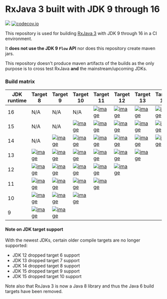 # RxJava 3 built with JDK 9 through 16

<a href='https://travis-ci.org/akarnokd/RxJava3_BuildMatrix/builds'><img src='https://travis-ci.org/akarnokd/RxJava3_BuildMatrix.svg?branch=master'></a>
[![codecov.io](http://codecov.io/github/akarnokd/RxJava3_BuildMatrix/coverage.svg?branch=master)](https://codecov.io/gh/akarnokd/RxJava3_BuildMatrix/branch/master)

This repository is used for building [RxJava 3](https://github.com/ReactiveX/RxJava) with JDK 9 through 16 in a CI environment. 

It **does not use the JDK 9 `Flow` API** nor does this repository create maven jars.

This repository doesn't produce maven artifacts of the builds as the only purpose is to cross test RxJava **and** the mainstream/upcoming JDKs.

### Build matrix

JDK runtime | Target 8 | Target 9 | Target 10 | Target 11 | Target 12 | Target 13 | Target 14 | Target 15 |
-|----|---|------|------|------|----------|----------|---|
16 |  N/A |  N/A |  N/A | [![image](https://travis-matrix-badges.herokuapp.com/repos/akarnokd/RxJava3_BuildMatrix/branches/master/1)](https://travis-ci.org/akarnokd/RxJava3_BuildMatrix.svg?branch=master) | [![image](https://travis-matrix-badges.herokuapp.com/repos/akarnokd/RxJava3_BuildMatrix/branches/master/2)](https://travis-ci.org/akarnokd/RxJava3_BuildMatrix.svg?branch=master) | [![image](https://travis-matrix-badges.herokuapp.com/repos/akarnokd/RxJava3_BuildMatrix/branches/master/3)](https://travis-ci.org/akarnokd/RxJava3_BuildMatrix.svg?branch=master) | [![image](https://travis-matrix-badges.herokuapp.com/repos/akarnokd/RxJava3_BuildMatrix/branches/master/4)](https://travis-ci.org/akarnokd/RxJava3_BuildMatrix.svg?branch=master) | [![image](https://travis-matrix-badges.herokuapp.com/repos/akarnokd/RxJava3_BuildMatrix/branches/master/5)](https://travis-ci.org/akarnokd/RxJava3_BuildMatrix.svg?branch=master) | [![image](https://travis-matrix-badges.herokuapp.com/repos/akarnokd/RxJava3_BuildMatrix/branches/master/6)](https://travis-ci.org/akarnokd/RxJava3_BuildMatrix.svg?branch=master) | 
15 |  N/A |  N/A | [![image](https://travis-matrix-badges.herokuapp.com/repos/akarnokd/RxJava3_BuildMatrix/branches/master/7)](https://travis-ci.org/akarnokd/RxJava3_BuildMatrix.svg?branch=master) | [![image](https://travis-matrix-badges.herokuapp.com/repos/akarnokd/RxJava3_BuildMatrix/branches/master/8)](https://travis-ci.org/akarnokd/RxJava3_BuildMatrix.svg?branch=master) | [![image](https://travis-matrix-badges.herokuapp.com/repos/akarnokd/RxJava3_BuildMatrix/branches/master/9)](https://travis-ci.org/akarnokd/RxJava3_BuildMatrix.svg?branch=master) | [![image](https://travis-matrix-badges.herokuapp.com/repos/akarnokd/RxJava3_BuildMatrix/branches/master/10)](https://travis-ci.org/akarnokd/RxJava3_BuildMatrix.svg?branch=master) | [![image](https://travis-matrix-badges.herokuapp.com/repos/akarnokd/RxJava3_BuildMatrix/branches/master/11)](https://travis-ci.org/akarnokd/RxJava3_BuildMatrix.svg?branch=master) | [![image](https://travis-matrix-badges.herokuapp.com/repos/akarnokd/RxJava3_BuildMatrix/branches/master/12)](https://travis-ci.org/akarnokd/RxJava3_BuildMatrix.svg?branch=master) |  | 
14 |  N/A | [![image](https://travis-matrix-badges.herokuapp.com/repos/akarnokd/RxJava3_BuildMatrix/branches/master/13)](https://travis-ci.org/akarnokd/RxJava3_BuildMatrix.svg?branch=master) | [![image](https://travis-matrix-badges.herokuapp.com/repos/akarnokd/RxJava3_BuildMatrix/branches/master/14)](https://travis-ci.org/akarnokd/RxJava3_BuildMatrix.svg?branch=master) | [![image](https://travis-matrix-badges.herokuapp.com/repos/akarnokd/RxJava3_BuildMatrix/branches/master/15)](https://travis-ci.org/akarnokd/RxJava3_BuildMatrix.svg?branch=master) | [![image](https://travis-matrix-badges.herokuapp.com/repos/akarnokd/RxJava3_BuildMatrix/branches/master/16)](https://travis-ci.org/akarnokd/RxJava3_BuildMatrix.svg?branch=master) | [![image](https://travis-matrix-badges.herokuapp.com/repos/akarnokd/RxJava3_BuildMatrix/branches/master/17)](https://travis-ci.org/akarnokd/RxJava3_BuildMatrix.svg?branch=master) | [![image](https://travis-matrix-badges.herokuapp.com/repos/akarnokd/RxJava3_BuildMatrix/branches/master/18)](https://travis-ci.org/akarnokd/RxJava3_BuildMatrix.svg?branch=master) |  |  | 
13 | [![image](https://travis-matrix-badges.herokuapp.com/repos/akarnokd/RxJava3_BuildMatrix/branches/master/19)](https://travis-ci.org/akarnokd/RxJava3_BuildMatrix.svg?branch=master) | [![image](https://travis-matrix-badges.herokuapp.com/repos/akarnokd/RxJava3_BuildMatrix/branches/master/20)](https://travis-ci.org/akarnokd/RxJava3_BuildMatrix.svg?branch=master) | [![image](https://travis-matrix-badges.herokuapp.com/repos/akarnokd/RxJava3_BuildMatrix/branches/master/21)](https://travis-ci.org/akarnokd/RxJava3_BuildMatrix.svg?branch=master) | [![image](https://travis-matrix-badges.herokuapp.com/repos/akarnokd/RxJava3_BuildMatrix/branches/master/22)](https://travis-ci.org/akarnokd/RxJava3_BuildMatrix.svg?branch=master) | [![image](https://travis-matrix-badges.herokuapp.com/repos/akarnokd/RxJava3_BuildMatrix/branches/master/23)](https://travis-ci.org/akarnokd/RxJava3_BuildMatrix.svg?branch=master) | [![image](https://travis-matrix-badges.herokuapp.com/repos/akarnokd/RxJava3_BuildMatrix/branches/master/24)](https://travis-ci.org/akarnokd/RxJava3_BuildMatrix.svg?branch=master) |  |  |  | 
12 | [![image](https://travis-matrix-badges.herokuapp.com/repos/akarnokd/RxJava3_BuildMatrix/branches/master/25)](https://travis-ci.org/akarnokd/RxJava3_BuildMatrix.svg?branch=master) | [![image](https://travis-matrix-badges.herokuapp.com/repos/akarnokd/RxJava3_BuildMatrix/branches/master/26)](https://travis-ci.org/akarnokd/RxJava3_BuildMatrix.svg?branch=master) | [![image](https://travis-matrix-badges.herokuapp.com/repos/akarnokd/RxJava3_BuildMatrix/branches/master/27)](https://travis-ci.org/akarnokd/RxJava3_BuildMatrix.svg?branch=master) | [![image](https://travis-matrix-badges.herokuapp.com/repos/akarnokd/RxJava3_BuildMatrix/branches/master/28)](https://travis-ci.org/akarnokd/RxJava3_BuildMatrix.svg?branch=master) | [![image](https://travis-matrix-badges.herokuapp.com/repos/akarnokd/RxJava3_BuildMatrix/branches/master/29)](https://travis-ci.org/akarnokd/RxJava3_BuildMatrix.svg?branch=master) |  |  |  |  | 
11 | [![image](https://travis-matrix-badges.herokuapp.com/repos/akarnokd/RxJava3_BuildMatrix/branches/master/30)](https://travis-ci.org/akarnokd/RxJava3_BuildMatrix.svg?branch=master) | [![image](https://travis-matrix-badges.herokuapp.com/repos/akarnokd/RxJava3_BuildMatrix/branches/master/31)](https://travis-ci.org/akarnokd/RxJava3_BuildMatrix.svg?branch=master) | [![image](https://travis-matrix-badges.herokuapp.com/repos/akarnokd/RxJava3_BuildMatrix/branches/master/32)](https://travis-ci.org/akarnokd/RxJava3_BuildMatrix.svg?branch=master) | [![image](https://travis-matrix-badges.herokuapp.com/repos/akarnokd/RxJava3_BuildMatrix/branches/master/33)](https://travis-ci.org/akarnokd/RxJava3_BuildMatrix.svg?branch=master) |  |  |  |  |  | 
10 | [![image](https://travis-matrix-badges.herokuapp.com/repos/akarnokd/RxJava3_BuildMatrix/branches/master/34)](https://travis-ci.org/akarnokd/RxJava3_BuildMatrix.svg?branch=master) | [![image](https://travis-matrix-badges.herokuapp.com/repos/akarnokd/RxJava3_BuildMatrix/branches/master/35)](https://travis-ci.org/akarnokd/RxJava3_BuildMatrix.svg?branch=master) | [![image](https://travis-matrix-badges.herokuapp.com/repos/akarnokd/RxJava3_BuildMatrix/branches/master/36)](https://travis-ci.org/akarnokd/RxJava3_BuildMatrix.svg?branch=master) |  |  |  |  |  |  | 
9 | [![image](https://travis-matrix-badges.herokuapp.com/repos/akarnokd/RxJava3_BuildMatrix/branches/master/37)](https://travis-ci.org/akarnokd/RxJava3_BuildMatrix.svg?branch=master) | [![image](https://travis-matrix-badges.herokuapp.com/repos/akarnokd/RxJava3_BuildMatrix/branches/master/38)](https://travis-ci.org/akarnokd/RxJava3_BuildMatrix.svg?branch=master) |  |  |  |  |  |  |  | 

#### Note on JDK target support

With the newest JDKs, certain older compile targets are no longer supported:
- JDK 12 dropped target 6 support
- JDK 13 dropped target 7 support
- JDK 14 dropped target 8 support
- JDK 15 dropped target 9 support
- JDK 15 dropped target 10 support

Note also that RxJava 3 is now a Java 8 library and thus the Java 6 build targets have been removed.
